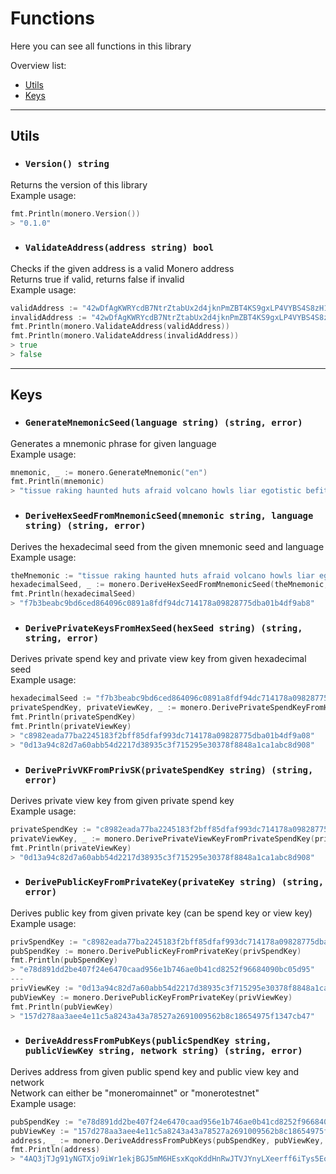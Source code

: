 # Functions

Here you can see all functions in this library

Overview list:
- [Utils](#utils)
- [Keys](#keys)
---
## Utils
- ### `Version() string`

Returns the version of this library \
Example usage:
```go
fmt.Println(monero.Version())
> "0.1.0"
```

- ### `ValidateAddress(address string) bool`

Checks if the given address is a valid Monero address \
Returns true if valid, returns false if invalid \
Example usage:
```go
validAddress := "42wDfAgKWRYcdB7NtrZtabUx2d4jknPmZBT4KS9gxLP4VYBS4S8zH1nj3aByTHVQL1LRhKzoL1NDhKV3tXEt3KeKR5kR7uw"
invalidAddress := "42wDfAgKWRYcdB7NtrZtabUx2d4jknPmZBT4KS9gxLP4VYBS4S8zH1nj3aByTHVQL1LRhKzoL1NDhKV3tXEt3KeKR5kR7uw123123"
fmt.Println(monero.ValidateAddress(validAddress))
fmt.Println(monero.ValidateAddress(invalidAddress))
> true
> false
```
---

## Keys

- ### `GenerateMnemonicSeed(language string) (string, error)`

Generates a mnemonic phrase for given language \
Example usage:
```go
mnemonic, _ := monero.GenerateMnemonic("en")
fmt.Println(mnemonic)
> "tissue raking haunted huts afraid volcano howls liar egotistic befit rounded older bluntly imbalance pivot exotic tuxedo amaze mostly lukewarm macro vocal hounded biplane rounded"
```

- ### `DeriveHexSeedFromMnemonicSeed(mnemonic string, language string) (string, error)`

Derives the hexadecimal seed from the given mnemonic seed and language \
Example usage:
```go
theMnemonic := "tissue raking haunted huts afraid volcano howls liar egotistic befit rounded older bluntly imbalance pivot exotic tuxedo amaze mostly lukewarm macro vocal hounded biplane rounded"
hexadecimalSeed, _ := monero.DeriveHexSeedFromMnemonicSeed(theMnemonic, "en")
fmt.Println(hexadecimalSeed)
> "f7b3beabc9bd6ced864096c0891a8fdf94dc714178a09828775dba01b4df9ab8"
```

- ### `DerivePrivateKeysFromHexSeed(hexSeed string) (string, string, error)`

Derives private spend key and private view key from given hexadecimal seed \
Example usage:
```go
hexadecimalSeed := "f7b3beabc9bd6ced864096c0891a8fdf94dc714178a09828775dba01b4df9ab8"
privateSpendKey, privateViewKey, _ := monero.DerivePrivateSpendKeyFromHexSeed(hexadecimalSeed)
fmt.Println(privateSpendKey)
fmt.Println(privateViewKey)
> "c8982eada77ba2245183f2bff85dfaf993dc714178a09828775dba01b4df9a08"
> "0d13a94c82d7a60abb54d2217d38935c3f715295e30378f8848a1ca1abc8d908"
```

- ### `DerivePrivVKFromPrivSK(privateSpendKey string) (string, error)`

Derives private view key from given private spend key \
Example usage:
```go
privateSpendKey := "c8982eada77ba2245183f2bff85dfaf993dc714178a09828775dba01b4df9a08"
privateViewKey, _ := monero.DerivePrivateViewKeyFromPrivateSpendKey(privateSpendKey)
fmt.Println(privateViewKey)
> "0d13a94c82d7a60abb54d2217d38935c3f715295e30378f8848a1ca1abc8d908"
```

- ### `DerivePublicKeyFromPrivateKey(privateKey string) (string, error)`

Derives public key from given private key (can be spend key or view key) \
Example usage:
```go
privSpendKey := "c8982eada77ba2245183f2bff85dfaf993dc714178a09828775dba01b4df9a08"
pubSpendKey := monero.DerivePublicKeyFromPrivateKey(privSpendKey)
fmt.Println(pubSpendKey)
> "e78d891dd2be407f24e6470caad956e1b746ae0b41cd8252f96684090bc05d95"
---
privViewKey := "0d13a94c82d7a60abb54d2217d38935c3f715295e30378f8848a1ca1abc8d908"
pubViewKey := monero.DerivePublicKeyFromPrivateKey(privViewKey)
fmt.Println(pubViewKey)
> "157d278aa3aee4e11c5a8243a43a78527a2691009562b8c18654975f1347cb47"
```

- ### `DeriveAddressFromPubKeys(publicSpendKey string, publicViewKey string, network string) (string, error)`

Derives address from given public spend key and public view key and network \
Network can either be "moneromainnet" or "monerotestnet" \
Example usage:
```go
pubSpendKey := "e78d891dd2be407f24e6470caad956e1b746ae0b41cd8252f96684090bc05d95"
pubViewKey := "157d278aa3aee4e11c5a8243a43a78527a2691009562b8c18654975f1347cb47"
address, _ := monero.DeriveAddressFromPubKeys(pubSpendKey, pubViewKey, "moneromainnet")
fmt.Println(address)
> "4AQ3jTJg91yNGTXjo9iWr1ekjBGJ5mM6HEsxKqoKddHnRwJTVJYnyLXeerff6iTys5Eo8dyG87tfqZNS5CcSd7U694YiR8J"
```
